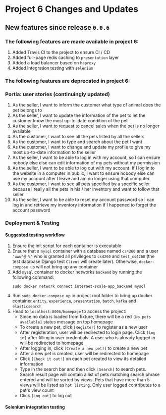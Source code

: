# Project 6 Changes and Updates
## New features since release `0.0.6`
### The following features are made available in project 6:
1. Added Travis CI to the project to ensure CI / CD
2. Added full-page redis caching to `presentation` layer
3. Added a load balancer based on `haproxy`
4. Added integration testing with `selenium`


### The following features are deprecated in project 6:


 
### Portia: user stories (continuingly updated)
1. As the seller, I want to inform the customer what type of animal does the pet belongs to
2. As the seller, I want to update the information of the pet to let the customer know the most up-to-date condition of the pet
3. As the seller, I want to request to cancel sales when the pet is no longer available
4. As the customer, I want to see all the pets listed by all the sellers
5. As the customer, I want to type and search about the pet I want
6. As the customer, I want to change and update my profile to give my most up-to-date information to the seller
7. As the seller, I want to be able to log in with my account, so I can ensure nobody else else can edit information of my pets without my permission
8. As the seller, I want to be able to log out with my account. If I log in to the website in a computer in public, I want to ensure nobody else can use my account after I leave and am no longer using that computer
9. As the customer, I want to see all pets specified by a specific seller because I really all the pets in his / her inventory and want to follow that seller
10. As the seller, I want to be able to reset my account password so I can log in and retrieve my inventory information if I happened to forget the account password



### Deployment & Testing
#### Suggested testing workflow
1. Ensure the init script for each container is executable
1. Ensure that a `mysql` container with a database named `cs4260` and a user `'www'@'%'` who is granted all privileges to `cs4260` and `test_cs4260` (the test database Django test `Client` will create later). Otherwise, `docker-compose up` will not bring up any container
2. Add `mysql` container to docker networks `backend` by running the following command:
    ```
    sudo docker network connect internet-scale-app_backend mysql
    ```
3. Run `sudo docker-compose up` in project root folder to bring up docker container `entity`, `experience`, `presentation`, `batch`, `kafka` and `elasticsearch`
4. Head to `localhost:8006/homepage` to access the project:
    - Since no data is loaded from fixture, there will be a red `[No pets available]` status message on top homepage
    - To create a new pet, click `[Register]` to register as a new user
    - After registeration, user will be redirected to login page. Click `[Log in]` after filling in user credentials. A user who is already logged in will be redirected to homepage
    - After logging in, click `[Create a new pet!]` to create a new pet
    - After a new pet is created, user will be redirected to homepage
    - Click `[Check it out!]` on each pet created to view its detailed information
    - Type in the search bar and then click `[Search]` to search pets. Search result page will contain a list of pets matching search phrase entered and will be sorted by views. Pets that have more than 5 views will be listed as `hot listing`. Only user logged contributes to a pet's view count
    - Click `[Log out]` to log out

#### Selenium integration testing


